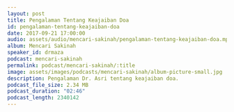 ```yaml
---
layout: post
title: Pengalaman Tentang Keajaiban Doa
id: pengalaman-tentang-keajaiban-doa
date: 2017-09-21 17:00:00
audio: assets/audio/mencari-sakinah/pengalaman-tentang-keajaiban-doa.mp3
album: Mencari Sakinah
speaker_id: drmaza
podcast: mencari-sakinah
permalink: podcast/mencari-sakinah/:title
image: assets/images/podcasts/mencari-sakinah/album-picture-small.jpg
description: Pengalaman Dr. Asri tentang keajaiban doa. 
podcast_file_size: 2.34 MB
podcast_duration: "02:46"
podcast_length: 2340142
--- 
```

